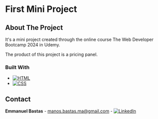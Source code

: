 # First Mini Project

## About The Project

It's a mini project created through the online course The Web Developer Bootcamp 2024 in Udemy.

The product of this project is a pricing panel.

### Built With

* [![HTML][HTML.html]][HTML-url]
* [![CSS][CSS.css]][CSS-url]

[HTML.html]: https://img.shields.io/badge/HTML-orange?logo=HTML5&logoColor=white
[HTML-url]: https://developer.mozilla.org/en-US/docs/Web/HTML
[CSS.css]: https://img.shields.io/badge/CSS-blue?logo=CSS3&logoColor=white
[CSS-url]: https://developer.mozilla.org/en-US/docs/Web/CSS

## Contact

**Emmanuel Bastas** - manos.bastas.ma@gmail.com - [![LinkedIn][LinkedIn.logo]][LinkedIn-url]

[LinkedIn.logo]: https://img.shields.io/badge/LinkedIn-blue?logo=LinkedIn&logoColor=white
[LinkedIn-url]: https://www.linkedin.com/in/emmanuelchristosbastas/

